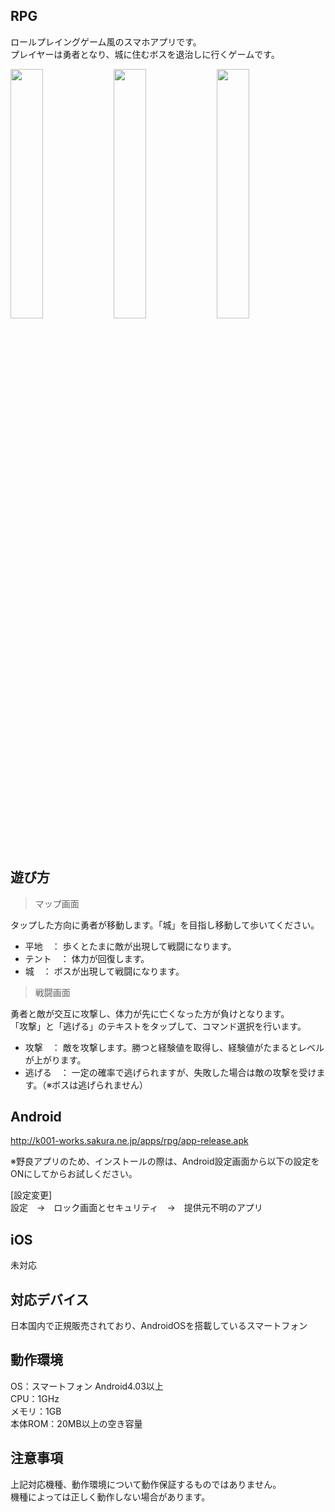 ## RPG
ロールプレイングゲーム風のスマホアプリです。<br />
プレイヤーは勇者となり、城に住むボスを退治しに行くゲームです。
<p>
<img src="http://k001-works.sakura.ne.jp/apps/rpg/rpg0.png" width="32%" height="auto" /> <img src="http://k001-works.sakura.ne.jp/apps/rpg/rpg1.png" width="32%" height="auto" /> <img src="http://k001-works.sakura.ne.jp/apps/rpg/rpg2.png" width="32%" height="auto" />
</p>

## 遊び方
> マップ画面

タップした方向に勇者が移動します。「城」を目指し移動して歩いてください。<br />
- 平地　： 歩くとたまに敵が出現して戦闘になります。
- テント　： 体力が回復します。
- 城　： ボスが出現して戦闘になります。

> 戦闘画面

勇者と敵が交互に攻撃し、体力が先に亡くなった方が負けとなります。<br />
「攻撃」と「逃げる」のテキストをタップして、コマンド選択を行います。<br />
- 攻撃　： 敵を攻撃します。勝つと経験値を取得し、経験値がたまるとレベルが上がります。
- 逃げる　： 一定の確率で逃げられますが、失敗した場合は敵の攻撃を受けます。（※ボスは逃げられません）

## Android
http://k001-works.sakura.ne.jp/apps/rpg/app-release.apk

※野良アプリのため、インストールの際は、Android設定画面から以下の設定をONにしてからお試しください。

[設定変更]<br />
設定　→　ロック画面とセキュリティ　→　提供元不明のアプリ

## iOS
未対応
<br />
## 対応デバイス
日本国内で正規販売されており、AndroidOSを搭載しているスマートフォン

## 動作環境
OS：スマートフォン Android4.03以上<br />
CPU：1GHz<br />
メモリ：1GB<br />
本体ROM：20MB以上の空き容量

## 注意事項
上記対応機種、動作環境について動作保証するものではありません。<br />
機種によっては正しく動作しない場合があります。
